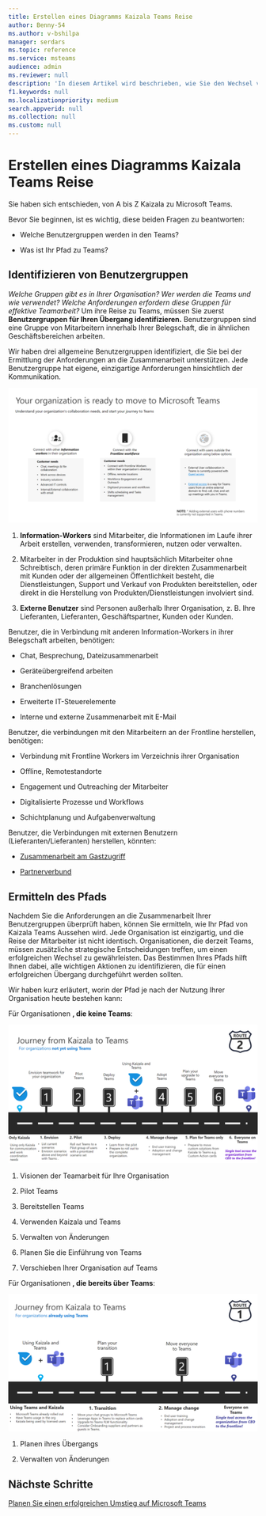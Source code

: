 ```yaml
---
title: Erstellen eines Diagramms Kaizala Teams Reise
author: Benny-54
ms.author: v-bshilpa
manager: serdars
ms.topic: reference
ms.service: msteams
audience: admin
ms.reviewer: null
description: 'In diesem Artikel wird beschrieben, wie Sie den Wechsel von einem Kaizala zu einem Microsoft Teams.'
f1.keywords: null
ms.localizationpriority: medium
search.appverid: null
ms.collection: null
ms.custom: null
---
```


# <a name="charting-your-kaizala-to-teams-journey"></a>Erstellen eines Diagramms Kaizala Teams Reise

Sie haben sich entschieden, von A bis Z Kaizala zu Microsoft Teams.

Bevor Sie beginnen, ist es wichtig, diese beiden Fragen zu beantworten:

- Welche Benutzergruppen werden in den Teams?  

- Was ist Ihr Pfad zu Teams?

## <a name="identify-user-groups"></a>Identifizieren von Benutzergruppen

*Welche Gruppen gibt es in Ihrer Organisation? Wer werden die Teams und wie verwendet? Welche Anforderungen erfordern diese Gruppen für effektive Teamarbeit?* Um ihre Reise zu Teams, müssen Sie zuerst **Benutzergruppen für Ihren Übergang identifizieren.**  Benutzergruppen sind eine Gruppe von Mitarbeitern innerhalb Ihrer Belegschaft, die in ähnlichen Geschäftsbereichen arbeiten. 

Wir haben drei allgemeine Benutzergruppen identifiziert, die Sie bei der Ermittlung der Anforderungen an die Zusammenarbeit unterstützen. Jede Benutzergruppe hat eigene, einzigartige Anforderungen hinsichtlich der Kommunikation. 

![Diagramm der Benutzergruppen für den Übergang](media/kaizala-user-groups.png)

 1. **Information-Workers** sind Mitarbeiter, die Informationen im Laufe ihrer Arbeit erstellen, verwenden, transformieren, nutzen oder verwalten.

 2.  Mitarbeiter in der Produktion sind hauptsächlich Mitarbeiter ohne Schreibtisch, deren primäre Funktion in der direkten Zusammenarbeit mit Kunden oder der allgemeinen Öffentlichkeit besteht, die Dienstleistungen, Support und Verkauf von Produkten bereitstellen, oder direkt in die Herstellung von Produkten/Dienstleistungen involviert sind.

 3. **Externe Benutzer** sind Personen außerhalb Ihrer Organisation, z. B. Ihre Lieferanten, Lieferanten, Geschäftspartner, Kunden oder Kunden.

Benutzer, die in Verbindung mit anderen Information-Workers in ihrer Belegschaft arbeiten, benötigen:

- Chat, Besprechung, Dateizusammenarbeit

- Geräteübergreifend arbeiten

- Branchenlösungen

- Erweiterte IT-Steuerelemente
  
- Interne und externe Zusammenarbeit mit E-Mail

Benutzer, die verbindungen mit den Mitarbeitern an der Frontline herstellen, benötigen:

- Verbindung mit Frontline Workers im Verzeichnis ihrer Organisation

- Offline, Remotestandorte

- Engagement und  Outreaching der Mitarbeiter

- Digitalisierte Prozesse und Workflows

- Schichtplanung und Aufgabenverwaltung

Benutzer, die Verbindungen mit externen Benutzern (Lieferanten/Lieferanten) herstellen, könnten:

- [Zusammenarbeit am Gastzugriff](/MicrosoftTeams/guest-joins)

- [Partnerverbund](/microsoftteams/manage-external-access)

## <a name="determine-your-path"></a>Ermitteln des Pfads

Nachdem Sie die Anforderungen an die Zusammenarbeit Ihrer Benutzergruppen überprüft haben, können Sie ermitteln, wie Ihr Pfad von Kaizala Teams Aussehen wird. Jede Organisation ist einzigartig, und die Reise der Mitarbeiter ist nicht identisch. Organisationen, die derzeit Teams, müssen zusätzliche strategische Entscheidungen treffen, um einen erfolgreichen Wechsel zu gewährleisten. Das Bestimmen Ihres Pfads hilft Ihnen dabei, alle wichtigen Aktionen zu identifizieren, die für einen erfolgreichen Übergang durchgeführt werden sollten.

Wir haben  kurz erläutert, worin der Pfad je nach der Nutzung Ihrer Organisation heute bestehen kann:  

Für Organisationen **, die keine Teams**:

![Pfad für Organisationen, die derzeit keine Teams](media/kaizala-not-using-teams.png)

 1. Visionen der Teamarbeit für Ihre Organisation

 2. Pilot Teams
  
 3. Bereitstellen Teams
  
 4. Verwenden Kaizala und Teams
  
 5. Verwalten von Änderungen

 6. Planen Sie die Einführung von Teams

 7. Verschieben Ihrer Organisation auf Teams

Für Organisationen **, die bereits über Teams**:

![Pfad für Organisationen, die derzeit Teams](media/kaizala-using-teams.png)

 1. Planen ihres Übergangs

 2. Verwalten von Änderungen

## <a name="next-steps"></a>Nächste Schritte

<a name="ControlSyncThroughput"> </a>

[Planen Sie einen erfolgreichen Umstieg auf Microsoft Teams](/MicrosoftTeams/plan-your-move-kaizala)
